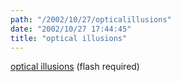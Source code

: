 ```yaml
---
path: "/2002/10/27/opticalillusions" 
date: "2002/10/27 17:44:45" 
title: "optical illusions" 
---
```

<a href="http://www.liquidgeneration.com/sabotage/optical_sabotage.asp">optical illusions</a> (flash required)